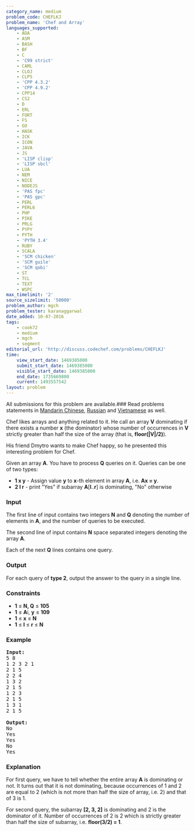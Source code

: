 ```yaml
---
category_name: medium
problem_code: CHEFLKJ
problem_name: 'Chef and Array'
languages_supported:
    - ADA
    - ASM
    - BASH
    - BF
    - C
    - 'C99 strict'
    - CAML
    - CLOJ
    - CLPS
    - 'CPP 4.3.2'
    - 'CPP 4.9.2'
    - CPP14
    - CS2
    - D
    - ERL
    - FORT
    - FS
    - GO
    - HASK
    - ICK
    - ICON
    - JAVA
    - JS
    - 'LISP clisp'
    - 'LISP sbcl'
    - LUA
    - NEM
    - NICE
    - NODEJS
    - 'PAS fpc'
    - 'PAS gpc'
    - PERL
    - PERL6
    - PHP
    - PIKE
    - PRLG
    - PYPY
    - PYTH
    - 'PYTH 3.4'
    - RUBY
    - SCALA
    - 'SCM chicken'
    - 'SCM guile'
    - 'SCM qobi'
    - ST
    - TCL
    - TEXT
    - WSPC
max_timelimit: '2'
source_sizelimit: '50000'
problem_author: mgch
problem_tester: karanaggarwal
date_added: 10-07-2016
tags:
    - cook72
    - medium
    - mgch
    - segment
editorial_url: 'http://discuss.codechef.com/problems/CHEFLKJ'
time:
    view_start_date: 1469385000
    submit_start_date: 1469385000
    visible_start_date: 1469385000
    end_date: 1735669800
    current: 1493557542
layout: problem
---
```

All submissions for this problem are available.###  Read problems statements in [Mandarin Chinese](http://www.codechef.com/download/translated/COOK72/mandarin/CHEFLKJ.pdf), [Russian](http://www.codechef.com/download/translated/COOK72/russian/CHEFLKJ.pdf) and [Vietnamese](http://www.codechef.com/download/translated/COOK72/vietnamese/CHEFLKJ.pdf) as well.

Chef likes arrays and anything related to it. He call an array **V** dominating if there exists a number **x** (the dominator) whose number of occurrences in **V**  strictly greater than half the size of the array (that is, **floor(|V|/2)**).

His friend Dmytro wants to make Chef happy, so he presented this interesting problem for Chef.

Given an array **A**. You have to process **Q** queries on it. Queries can be one of two types:

- **1 x y**  - Assign value **y** to **x**-th element in array **A**, i.e. **Ax = y**.
- **2 l r**  - print "Yes" if subarray **A**\[**l**..**r**\] is dominating, "No" otherwise

### Input

The first line of input contains two integers **N** and **Q** denoting the number of elements in **A**, and the number of queries to be executed.

The second line of input contains **N** space separated integers denoting the array **A**.

Each of the next **Q** lines contains one query.

### Output

For each query of **type 2**, output the answer to the query in a single line.

### Constraints

- **1** ≤ **N, Q** ≤ **105**
- **1** ≤ **A**i, **y** ≤ **109**
- **1** ≤ **x**  ≤ **N**
- **1** ≤ **l**  ≤  **r**  ≤ **N**

### Example

<pre><b>Input:</b>
5 8
1 2 3 2 1
2 1 5
2 2 4
1 3 2
2 1 5
1 2 3
2 1 5
1 3 1
2 1 5

<b>Output:</b>
No
Yes
Yes
No
Yes
</pre>
### Explanation

For first query, we have to tell whether the entire array **A** is dominating or not. It turns out that it is not dominating, because occurrences of 1 and 2 are equal to 2 (which is not more than half the size of array, i.e. 2) and that of 3 is 1.

For second query, the subarray **\[2, 3, 2\]** is dominating and 2 is the dominator of it. Number of occurrences of 2 is 2 which is strictly greater than half the size of subarray, i.e. **floor(3/2) = 1**.
